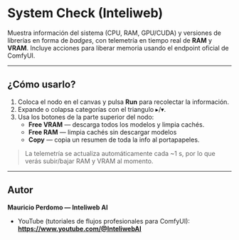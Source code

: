 # System Check (Inteliweb)

Muestra información del sistema (CPU, RAM, GPU/CUDA) y versiones de librerías en forma de _badges_, con telemetría en tiempo real de **RAM** y **VRAM**. Incluye acciones para liberar memoria usando el endpoint oficial de ComfyUI.

---

## ¿Cómo usarlo?

1. Coloca el nodo en el canvas y pulsa **Run** para recolectar la información.
2. Expande o colapsa categorías con el triangulo ▸/▾.
3. Usa los botones de la parte superior del nodo:
   - **Free VRAM** — descarga todos los modelos y limpia cachés.
   - **Free RAM** — limpia cachés sin descargar modelos
   - **Copy** — copia un resumen de toda la info al portapapeles.

> La telemetría se actualiza automáticamente cada ~1 s, por lo que verás subir/bajar RAM y VRAM al momento.

---

## Autor

**Mauricio Perdomo — Inteliweb AI**

- YouTube (tutoriales de flujos profesionales para ComfyUI):  
  **https://www.youtube.com/@InteliwebAI**

